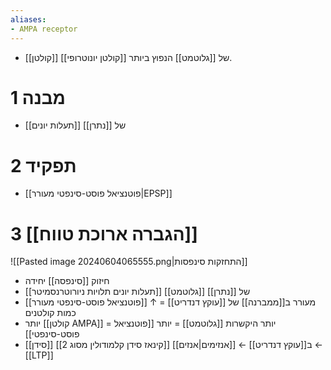 ```yaml
---
aliases:
- AMPA receptor
---
```

- [[קולטן]] [[קולטן יונוטרופי]] של [[גלוטמט]] הנפוץ ביותר.
# 1	מבנה
- [[תעלות יונים]] של [[נתרן]]
# 2	תפקיד
- [[פוטנציאל פוסט-סינפטי מעורר|EPSP]]

# 3	[[הגברה ארוכת טווח]]
![[Pasted image 20240604065555.png|התחזקות סינפסות]]
- חיזוק [[סינפסה]] יחידה
- [[תעלות יונים תלויות ניורוטרנסמיטר]] [[גלוטמט]] של [[נתרן]]
- [[פוטנציאל פוסט-סינפטי מעורר]] מעורר ב[[ממברנה]] של [[עוקץ דנדריט]] = ↑ כמות קולטנים
- יותר [[קולטן AMPA]] = יותר היקשרות [[גלוטמט]] = יותר [[פוטנציאל פוסט-סינפטי]]
- [[סידן]] ב[[עוקץ דנדריט]] ← [[אנזימים|אנזים]] [[קינאז סידן קלמודולין מסוג 2]] ← [[LTP]]